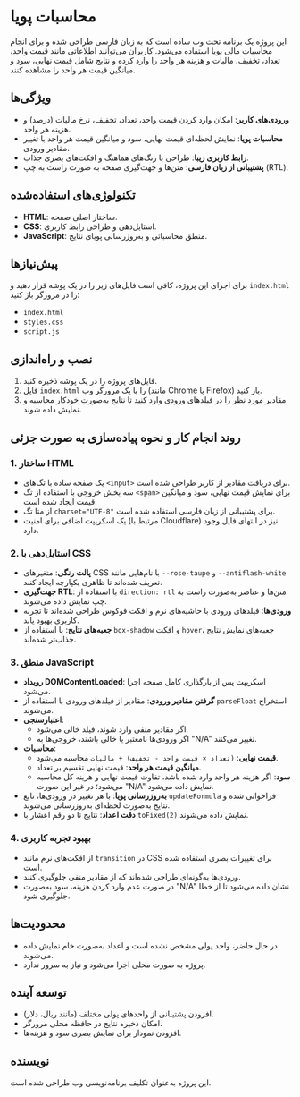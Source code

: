 # محاسبات پویا

این پروژه یک برنامه تحت وب ساده است که به زبان فارسی طراحی شده و برای انجام محاسبات مالی پویا استفاده می‌شود. کاربران می‌توانند اطلاعاتی مانند قیمت واحد، تعداد، تخفیف، مالیات و هزینه هر واحد را وارد کرده و نتایج شامل قیمت نهایی، سود و میانگین قیمت هر واحد را مشاهده کنند.

## ویژگی‌ها
- **ورودی‌های کاربر**: امکان وارد کردن قیمت واحد، تعداد، تخفیف، نرخ مالیات (درصد) و هزینه هر واحد.
- **محاسبات پویا**: نمایش لحظه‌ای قیمت نهایی، سود و میانگین قیمت هر واحد با تغییر مقادیر ورودی.
- **رابط کاربری زیبا**: طراحی با رنگ‌های هماهنگ و افکت‌های بصری جذاب.
- **پشتیبانی از زبان فارسی**: متن‌ها و جهت‌گیری صفحه به صورت راست به چپ (RTL).

## تکنولوژی‌های استفاده‌شده
- **HTML**: ساختار اصلی صفحه.
- **CSS**: استایل‌دهی و طراحی رابط کاربری.
- **JavaScript**: منطق محاسباتی و به‌روزرسانی پویای نتایج.

## پیش‌نیازها
برای اجرای این پروژه، کافی است فایل‌های زیر را در یک پوشه قرار دهید و `index.html` را در مرورگر باز کنید:
- `index.html`
- `styles.css`
- `script.js`

## نصب و راه‌اندازی
1. فایل‌های پروژه را در یک پوشه ذخیره کنید.
2. فایل `index.html` را با یک مرورگر وب (مانند Chrome یا Firefox) باز کنید.
3. مقادیر مورد نظر را در فیلدهای ورودی وارد کنید تا نتایج به‌صورت خودکار محاسبه و نمایش داده شوند.

## روند انجام کار و نحوه پیاده‌سازی به صورت جزئی

### 1. ساختار HTML
- یک صفحه ساده با تگ‌های `<input>` برای دریافت مقادیر از کاربر طراحی شده است.
- سه بخش خروجی با استفاده از تگ `<span>` برای نمایش قیمت نهایی، سود و میانگین قیمت ایجاد شده است.
- از متا تگ `charset="UTF-8"` برای پشتیبانی از زبان فارسی استفاده شده است.
- یک اسکریپت اضافی برای امنیت (مرتبط با Cloudflare) نیز در انتهای فایل وجود دارد.

### 2. استایل‌دهی با CSS
- **پالت رنگی**: متغیرهای CSS با نام‌هایی مانند `--rose-taupe` و `--antiflash-white` تعریف شده‌اند تا ظاهری یکپارچه ایجاد کنند.
- **جهت‌گیری RTL**: با استفاده از `direction: rtl` متن‌ها و عناصر به‌صورت راست به چپ نمایش داده می‌شوند.
- **ورودی‌ها**: فیلدهای ورودی با حاشیه‌های نرم و افکت فوکوس طراحی شده‌اند تا تجربه کاربری بهبود یابد.
- **جعبه‌های نتایج**: با استفاده از `box-shadow` و افکت `hover`، جعبه‌های نمایش نتایج جذاب‌تر شده‌اند.

### 3. منطق JavaScript
- **رویداد DOMContentLoaded**: اسکریپت پس از بارگذاری کامل صفحه اجرا می‌شود.
- **گرفتن مقادیر ورودی**: مقادیر از فیلدهای ورودی با استفاده از `parseFloat` استخراج می‌شوند.
- **اعتبارسنجی**: 
  - اگر مقادیر منفی وارد شوند، فیلد خالی می‌شود.
  - اگر ورودی‌ها نامعتبر یا خالی باشند، خروجی‌ها به "N/A" تغییر می‌کنند.
- **محاسبات**:
  - **قیمت نهایی**: `(تعداد × قیمت واحد - تخفیف) + مالیات` محاسبه می‌شود.
  - **میانگین قیمت هر واحد**: قیمت نهایی تقسیم بر تعداد.
  - **سود**: اگر هزینه هر واحد وارد شده باشد، تفاوت قیمت نهایی و هزینه کل محاسبه می‌شود؛ در غیر این صورت "N/A" نمایش داده می‌شود.
- **به‌روزرسانی پویا**: با هر تغییر در ورودی‌ها، تابع `updateFormula` فراخوانی شده و نتایج به‌صورت لحظه‌ای به‌روزرسانی می‌شوند.
- **دقت اعداد**: نتایج تا دو رقم اعشار با `toFixed(2)` نمایش داده می‌شوند.

### 4. بهبود تجربه کاربری
- از افکت‌های نرم مانند `transition` در CSS برای تغییرات بصری استفاده شده است.
- ورودی‌ها به‌گونه‌ای طراحی شده‌اند که از مقادیر منفی جلوگیری کنند.
- در صورت عدم وارد کردن هزینه، سود به‌صورت "N/A" نشان داده می‌شود تا از خطا جلوگیری شود.

## محدودیت‌ها
- در حال حاضر، واحد پولی مشخص نشده است و اعداد به‌صورت خام نمایش داده می‌شوند.
- پروژه به صورت محلی اجرا می‌شود و نیاز به سرور ندارد.

## توسعه آینده
- افزودن پشتیبانی از واحدهای پولی مختلف (مانند ریال، دلار).
- امکان ذخیره نتایج در حافظه محلی مرورگر.
- افزودن نمودار برای نمایش بصری سود و هزینه‌ها.

## نویسنده
این پروژه به‌عنوان تکلیف برنامه‌نویسی وب طراحی شده است.

